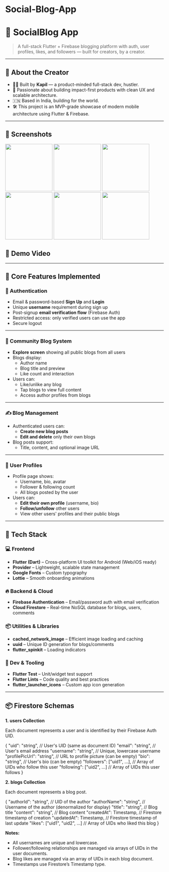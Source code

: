 # Social-Blog-App

# 📝 SocialBlog App

> A full-stack Flutter + Firebase blogging platform with auth, user profiles, likes, and followers — built for creators, by a creator.

---

## 🙌 About the Creator

- 👨‍💻 Built by **Kapil** — a product-minded full-stack dev, hustler.
- 🚀 Passionate about building impact-first products with clean UX and scalable architecture.
- 🇮🇳 Based in India, building for the world.
- 🛠️ This project is an MVP-grade showcase of modern mobile architecture using Flutter & Firebase.

---
## 📸 Screenshots

<p float="left">
  <img src="https://github.com/user-attachments/assets/f65b9bd7-33ae-4e21-bd5c-335532da5cd3" width="150"/>
  <img src="https://github.com/user-attachments/assets/1a4c4970-ec41-481a-a412-f3d286191e3a" width="150"/>
  <img src="https://github.com/user-attachments/assets/f5e4a09d-c664-402e-8231-fb4ce06082b9" width="150"/>
  <img src="https://github.com/user-attachments/assets/dcb10ff2-bd81-4486-8190-9181ebcf11d4" width="150"/>
  <img src="https://github.com/user-attachments/assets/06ea07a5-44c9-4187-9d05-4071d314faa8" width="150"/>
  <img src="https://github.com/user-attachments/assets/f93e691b-0549-4f42-908f-40df6768a8bb" width="150"/>
</p>

## 🎥 Demo Video

  <source src="https://github.com/user-attachments/assets/ca08b4d8-7fa0-4396-b9e5-a9b6af94360d" type="video/mp4">


---

## 🚀 Core Features Implemented

### 🔐 Authentication
- Email & password-based **Sign Up** and **Login**
- Unique **username** requirement during sign up
- Post-signup **email verification flow** (Firebase Auth)
- Restricted access: only verified users can use the app
- Secure logout

---

### 📰 Community Blog System
- **Explore screen** showing all public blogs from all users
- Blogs display:
  - Author name
  - Blog title and preview
  - Like count and interaction
- Users can:
  - Like/unlike any blog
  - Tap blogs to view full content
  - Access author profiles from blogs

---

### ✍️ Blog Management
- Authenticated users can:
  - **Create new blog posts**
  - **Edit and delete** only their own blogs
- Blog posts support:
  - Title, content, and optional image URL

---

### 👤 User Profiles
- Profile page shows:
  - Username, bio, avatar
  - Follower & following count
  - All blogs posted by the user
- Users can:
  - **Edit their own profile** (username, bio)
  - **Follow/unfollow** other users
  - View other users' profiles and their public blogs

---

## 🧱 Tech Stack

### 💻 Frontend
- **Flutter (Dart)** – Cross-platform UI toolkit for Android (Web/iOS ready)
- **Provider** – Lightweight, scalable state management
- **Google Fonts** – Custom typography
- **Lottie** – Smooth onboarding animations

### 🔥 Backend & Cloud
- **Firebase Authentication** – Email/password auth with email verification
- **Cloud Firestore** – Real-time NoSQL database for blogs, users, comments

### 📦 Utilities & Libraries
- **cached_network_image** – Efficient image loading and caching
- **uuid** – Unique ID generation for blogs/comments
- **flutter_spinkit** – Loading indicators

### 🧪 Dev & Tooling
- **Flutter Test** – Unit/widget test support
- **Flutter Lints** – Code quality and best practices
- **flutter_launcher_icons** – Custom app icon generation

---

## **📦 Firestore Schemas**

**1. users Collection**

Each document represents a user and is identified by their Firebase Auth UID.

{
"uid": "string",                // User's UID (same as document ID)
"email": "string",              // User's email address
"username": "string",           // Unique, lowercase username
"profilePicUrl": "string",      // URL to profile picture (can be empty)
"bio": "string",                // User's bio (can be empty)
"followers": ["uid1", ...],     // Array of UIDs who follow this user
"following": ["uid2", ...]      // Array of UIDs this user follows
}

**2. blogs Collection**

Each document represents a blog post.

{
"authorId": "string",           // UID of the author
"authorName": "string",         // Username of the author (denormalized for display)
"title": "string",              // Blog title
"content": "string",            // Blog content
"createdAt": Timestamp,         // Firestore timestamp of creation
"updatedAt": Timestamp,         // Firestore timestamp of last update
"likes": ["uid1", "uid2", ...]  // Array of UIDs who liked this blog
}

**Notes:**

- All usernames are unique and lowercase.
- Follower/following relationships are managed via arrays of UIDs in the user documents.
- Blog likes are managed via an array of UIDs in each blog document.
- Timestamps use Firestore’s Timestamp type.

